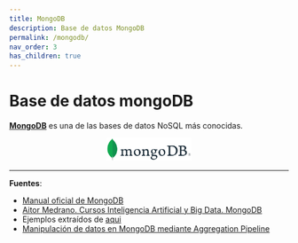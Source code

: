 ```yaml
---
title: MongoDB
description: Base de datos MongoDB
permalink: /mongodb/
nav_order: 3
has_children: true
---
```


<h1>Base de datos mongoDB</h1>


[**MongoDB**](http://www.mongodb.com) es una de las bases de datos NoSQL más conocidas. 

<div align="center">
    <img src="docs/img/MongoDB/MongoDBLogo.png" alt="MongoDB" width="30%" />
</div>



<hr>

**Fuentes**:

- [Manual oficial de MongoDB](https://www.mongodb.com/docs/manual/)
- [Aitor Medrano. Cursos Inteligencia Artificial y Big Data. MongoDB](https://aitor-medrano.github.io/iabd/sa/mongo.html)
- Ejemplos extraídos de [aqui](https://www.w3resource.com/mongodb-exercises/mongodb-movies-collection-index.php)
- [Manipulación de datos en MongoDB mediante Aggregation Pipeline](https://www.adictosaltrabajo.com/2013/12/16/mongodb-agregatte/)